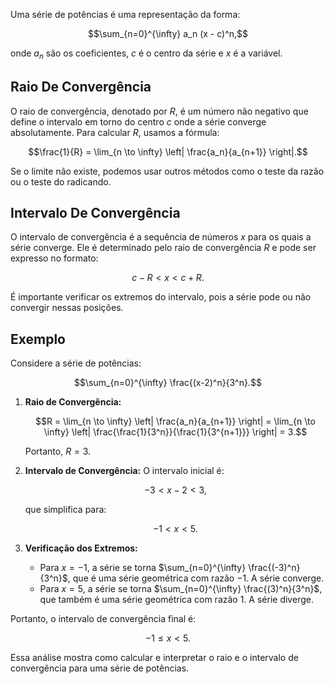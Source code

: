 Uma série de potências é uma representação da forma:

$$\sum_{n=0}^{\infty} a_n (x - c)^n,$$

onde $a_n$ são os coeficientes, $c$ é o centro da série e $x$ é a variável.

## Raio De Convergência

O raio de convergência, denotado por $R$, é um número não negativo que define o intervalo em torno do centro $c$ onde a série converge absolutamente. Para calcular $R$, usamos a fórmula:

$$\frac{1}{R} = \lim_{n \to \infty} \left| \frac{a_n}{a_{n+1}} \right|.$$

Se o limite não existe, podemos usar outros métodos como o teste da razão ou o teste do radicando.

## Intervalo De Convergência

O intervalo de convergência é a sequência de números $x$ para os quais a série converge. Ele é determinado pelo raio de convergência $R$ e pode ser expresso no formato:

$$c - R < x < c + R.$$

É importante verificar os extremos do intervalo, pois a série pode ou não convergir nessas posições.

## Exemplo

Considere a série de potências:

$$\sum_{n=0}^{\infty} \frac{(x-2)^n}{3^n}.$$

1. **Raio de Convergência:**

   $$R = \lim_{n \to \infty} \left| \frac{a_n}{a_{n+1}} \right| = \lim_{n \to \infty} \left| \frac{\frac{1}{3^n}}{\frac{1}{3^{n+1}}} \right| = 3.$$

   Portanto, $R = 3$.

2. **Intervalo de Convergência:**
   O intervalo inicial é:

   $$-3 < x - 2 < 3,$$

   que simplifica para:

   $$-1 < x < 5.$$

3. **Verificação dos Extremos:**
   - Para $x = -1$, a série se torna $\sum_{n=0}^{\infty} \frac{(-3)^n}{3^n}$, que é uma série geométrica com razão $-1$. A série converge.
   - Para $x = 5$, a série se torna $\sum_{n=0}^{\infty} \frac{(3)^n}{3^n}$, que também é uma série geométrica com razão $1$. A série diverge.

Portanto, o intervalo de convergência final é:

$$-1 \leq x < 5.$$

Essa análise mostra como calcular e interpretar o raio e o intervalo de convergência para uma série de potências.
